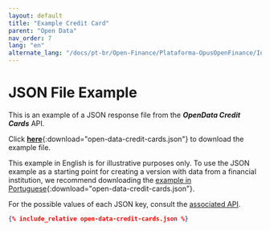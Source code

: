 ```yaml
---
layout: default
title: "Example Credit Card"
parent: "Open Data"
nav_order: 7
lang: "en"
alternate_lang: "/docs/pt-br/Open-Finance/Plataforma-OpusOpenFinance/Integração/apis-dados-abertos/DadosAbertos-CreditCard/"
---
```


# JSON File Example

This is an example of a JSON response file from the ***OpenData Credit Cards*** API.

Click [**here**](open-data-credit-cards.json){:download="open-data-credit-cards.json"} to download the example file.

This example in English is for illustrative purposes only. To use the JSON example as a starting point for creating a version with data from a financial institution, we recommend downloading the [example in Portuguese](../../../../pt-br/Open-Finance/Plataforma-OpusOpenFinance/apis-dados-abertos/open-data-credit-cards.json){:download="open-data-credit-cards.json"}.

For the possible values of each JSON key, consult the [associated API][Link-API].

```json
{% include_relative open-data-credit-cards.json %}
```

[Link-API]: ../../../../swagger-ui/index.html?api=en-open-data-credit-cards

